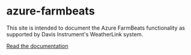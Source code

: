 # azure-farmbeats

This site is intended to document the Azure FarmBeats functionality as supported by Davis Instrument's WeatherLink system.

[Read the documentation](https://weatherlink.github.io/azure-farmbeats/)
